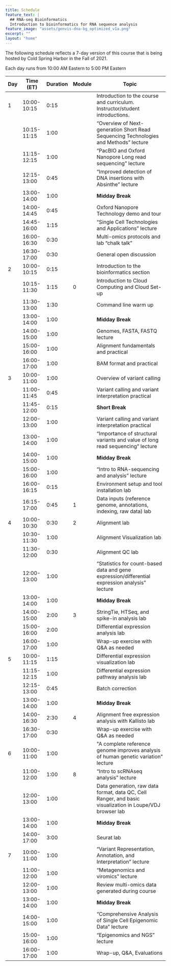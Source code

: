 ```yaml
---
title: Schedule
feature_text: |
  ## RNA-seq Bioinformatics
  Introduction to bioinformatics for RNA sequence analysis
feature_image: "assets/genvis-dna-bg_optimized_v1a.png"
excerpt: ""
layout: "home"
---
```


The following schedule reflects a 7-day version of this course that is being hosted by Cold Spring Harbor in the Fall of 2021.

Each day runs from 10:00 AM Eastern to 5:00 PM Eastern

| Day |  Time (ET)  | Duration | Module | Topic                                                                                         |
|-----|-------------|----------|--------|-----------------------------------------------------------------------------------------------|
|  1  | 10:00-10:15 | 0:15     |        | Introduction to the course and curriculum. Instructor/student introductions.                  |
|     | 10:15-11:15 | 1:00     |        | “Overview of Next-generation Short Read Sequencing Technologies and Methods” lecture          |
|     | 11:15-12:15 | 1:00     |        | “PacBIO and Oxford Nanopore Long read sequencing” lecture                                     |
|     | 12:15-13:00 | 0:45     |        | “Improved detection of DNA insertions with Absinthe” lecture                                  |
|     | 13:00-14:00 | 1:00     |        | **Midday Break**                                                                              |
|     | 14:00-14:45 | 0:45     |        | Oxford Nanopore Technology demo and tour                                                      |
|     | 14:45-16:00 | 1:15     |        | “Single Cell Technologies and Applications” lecture                                           |
|     | 16:00-16:30 | 0:30     |        | Multi-omics protocols and lab “chalk talk”                                                    |
|     | 16:30-17:00 | 0:30     |        | General open discussion                                                                       |
|  2  | 10:00-10:15 | 0:15     |        | Introduction to the bioinformatics section                                                    |
|     | 10:15-11:30 | 1:15     | 0      | Introduction to Cloud Computing and Cloud Set-up                                              |
|     | 11:30-13:00 | 1:30     |        | Command line warm up                                                                          |
|     | 13:00-14:00 | 1:00     |        | **Midday Break**                                                                              |
|     | 14:00-15:00 | 1:00     |        | Genomes, FASTA, FASTQ lecture                                                                 |
|     | 15:00-16:00 | 1:00     |        | Alignment fundamentals and practical                                                          |
|     | 16:00-17:00 | 1:00     |        | BAM format and practical                                                                      |
|  3  | 10:00-11:00 | 1:00     |        | Overview of variant calling                                                                   |
|     | 11:00-11:45 | 0:45     |        | Variant calling and variant interpretation practical                                          |
|     | 11:45-12:00 | 0:15     |        | **Short Break**                                                                               |
|     | 12:00-13:00 | 1:00     |        | Variant calling and variant interpretation practical                                          |
|     | 13:00-14:00 | 1:00     |        | “Importance of structural variants and value of long read sequencing” lecture                 |
|     | 14:00-15:00 | 1:00     |        | **Midday Break**                                                                              |
|     | 15:00-16:00 | 1:00     |        | “Intro to RNA-sequencing and analysis” lecture                                                |
|     | 16:00-16:15 | 0:15     |        | Environment setup and tool installation lab                                                   |
|     | 16:15-17:00 | 0:45     | 1      | Data inputs (reference genome, annotations, indexing, raw data) lab                           |
|  4  | 10:00-10:30 | 0:30     | 2      | Alignment lab                                                                                 |
|     | 10:30-11:30 | 1:00     |        | Alignment Visualization lab                                                                   |
|     | 11:30-12:00 | 0:30     |        | Alignment QC lab                                                                              |
|     | 12:00-13:00 | 1:00     |        | “Statistics for count-based data and gene expression/differential expression analysis” lecture|
|     | 13:00-14:00 | 1:00     |        | **Midday Break**                                                                              |
|     | 14:00-15:00 | 2:00     | 3      | StringTie, HTSeq, and spike-in analysis lab                                                   |
|     | 15:00-16:00 | 2:00     |        | Differential expression analysis lab                                                          |
|     | 16:00-17:00 | 1:00     |        | Wrap-up exercise with Q&A as needed                                                           |
|  5  | 10:00-11:15 | 1:15     |        | Differential expression visualization lab                                                     |
|     | 11:15-12:15 | 1:00     |        | Differential expression pathway analysis lab                                                  |
|     | 12:15-13:00 | 0:45     |        | Batch correction                                                                              |
|     | 13:00-14:00 | 1:00     |        | **Midday Break**                                                                              |
|     | 14:00-16:30 | 2:30     | 4      | Alignment free expression analysis with Kallisto lab                                          |
|     | 16:30-17:00 | 0:30     |        | Wrap-up exercise with Q&A as needed                                                           |
|  6  | 10:00-11:00 | 1:00     |        | "A complete reference genome improves analysis of human genetic variation" lecture            |
|     | 11:00-12:00 | 1:00     | 8      | “Intro to scRNAseq analysis” lecture                                                          |
|     | 12:00-13:00 | 1:00     |        | Data generation, raw data format, data QC, Cell Ranger, and basic visualization in Loupe/VDJ browser lab |
|     | 13:00-14:00 | 1:00     |        | **Midday Break**                                                                              |
|     | 14:00-17:00 | 3:00     |        | Seurat lab                                                                                    |
|  7  | 10:00-11:00 | 1:00     |        | “Variant Representation, Annotation, and Interpretation” lecture                              |
|     | 11:00-12:00 | 1:00     |        | “Metagenomics and viromics” lecture                                                           |
|     | 12:00-13:00 | 1:00     |        | Review multi-omics data generated during course                                               |
|     | 13:00-14:00 | 1:00     |        | **Midday Break**                                                                              |
|     | 14:00-15:00 | 1:00     |        | “Comprehensive Analysis of Single Cell Epigenomic Data” lecture                               |
|     | 15:00-16:00 | 1:00     |        | “Epigenomics and NGS” lecture                                                                 |
|     | 16:00-17:00 | 1:00     |        | Wrap-up, Q&A, Evaluations                                                                     |
